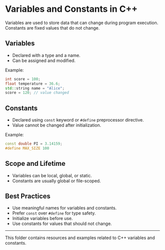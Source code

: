 
# Variables and Constants in C++

Variables are used to store data that can change during program execution. Constants are fixed values that do not change.

## Variables

- Declared with a type and a name.
- Can be assigned and modified.

Example:
```cpp
int score = 100;
float temperature = 36.6;
std::string name = "Alice";
score = 120; // value changed
```

## Constants

- Declared using `const` keyword or `#define` preprocessor directive.
- Value cannot be changed after initialization.

Example:
```cpp
const double PI = 3.14159;
#define MAX_SIZE 100
```

## Scope and Lifetime
- Variables can be local, global, or static.
- Constants are usually global or file-scoped.

## Best Practices
- Use meaningful names for variables and constants.
- Prefer `const` over `#define` for type safety.
- Initialize variables before use.
- Use constants for values that should not change.

---
This folder contains resources and examples related to C++ variables and constants.
